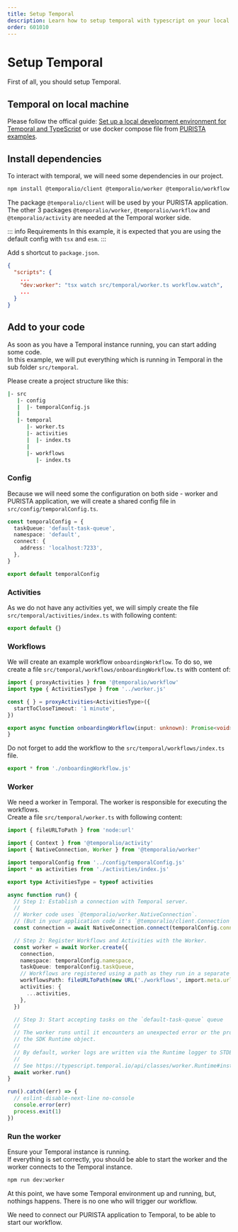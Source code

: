 ```yaml
---
title: Setup Temporal
description: Learn how to setup temporal with typescript on your local machine.
order: 601010
---
```


# Setup Temporal

First of all, you should setup Temporal.

## Temporal on local machine

Please follow the offical guide: [Set up a local development environment for Temporal and TypeScript](https://learn.temporal.io/getting_started/typescript/dev_environment/) or use docker compose file from [PURISTA examples](https://github.com/sebastianwessel/purista/tree/master/examples/temporal).

## Install dependencies

To interact with temporal, we will need some dependencies in our project.

```bash
npm install @temporalio/client @temporalio/worker @temporalio/workflow @temporalio/activity
```

The package `@temporalio/client` will be used by your PURISTA application.  
The other 3 packages  `@temporalio/worker`, `@temporalio/workflow` and `@temporalio/activity` are needed at the Temporal worker side.

::: info Requirements
In this example, it is expected that you are using the default config with `tsx` and `esm`.
:::

Add s shortcut to `package.json`.

```json
{
  "scripts": {
    ...
    "dev:worker": "tsx watch src/temporal/worker.ts workflow.watch",
    ...
  }
}
```

## Add to your code

As soon as you have a Temporal instance running, you can start adding some code.  
In this example, we will put everything which is running in Temporal in the sub folder `src/temporal`.

Please create a project structure like this:

```bash
|- src
   |- config
   |  |- temporalConfig.js
   |
   |- temporal
      |- worker.ts
      |- activities
      |  |- index.ts
      |
      |- workflows
         |- index.ts
```

### Config

Because we will need some the configuration on both side - worker and PURISTA application, we will create a shared config file in `src/config/temporalConfig.ts`.  

```typescript
const temporalConfig = {
  taskQueue: 'default-task-queue',
  namespace: 'default',
  connect: {
    address: 'localhost:7233',
  },
}

export default temporalConfig
```

### Activities

As we do not have any activities yet, we will simply create the file `src/temporal/activities/index.ts` with following content:

```typescript
export default {}
```

### Workflows

We will create an example workflow `onboardingWorkflow`. To do so, we create a file `src/temporal/workflows/onboardingWorkflow.ts` with content of:

```typescript
import { proxyActivities } from '@temporalio/workflow'
import type { ActivitiesType } from '../worker.js'

const { } = proxyActivities<ActivitiesType>({
  startToCloseTimeout: '1 minute',
})

export async function onboardingWorkflow(input: unknown): Promise<void> {
}
```

Do not forget to add the workflow to the `src/temporal/workflows/index.ts` file.

```typescript
export * from './onboardingWorkflow.js'
```

### Worker

We need a worker in Temporal. The worker is responsible for executing the workflows.  
Create a file `src/temporal/worker.ts` with following content:

```typescript
import { fileURLToPath } from 'node:url'

import { Context } from '@temporalio/activity'
import { NativeConnection, Worker } from '@temporalio/worker'

import temporalConfig from '../config/temporalConfig.js'
import * as activities from './activities/index.js'

export type ActivitiesType = typeof activities

async function run() {
  // Step 1: Establish a connection with Temporal server.
  //
  // Worker code uses `@temporalio/worker.NativeConnection`.
  // (But in your application code it's `@temporalio/client.Connection`.)
  const connection = await NativeConnection.connect(temporalConfig.connect)

  // Step 2: Register Workflows and Activities with the Worker.
  const worker = await Worker.create({
    connection,
    namespace: temporalConfig.namespace,
    taskQueue: temporalConfig.taskQueue,
    // Workflows are registered using a path as they run in a separate JS context.
    workflowsPath: fileURLToPath(new URL('./workflows', import.meta.url)),
    activities: {
      ...activities,
    },
  })

  // Step 3: Start accepting tasks on the `default-task-queue` queue
  //
  // The worker runs until it encounters an unexpected error or the process receives a shutdown signal registered on
  // the SDK Runtime object.
  //
  // By default, worker logs are written via the Runtime logger to STDERR at INFO level.
  //
  // See https://typescript.temporal.io/api/classes/worker.Runtime#install to customize these defaults.
  await worker.run()
}

run().catch((err) => {
  // eslint-disable-next-line no-console
  console.error(err)
  process.exit(1)
})

```

### Run the worker

Ensure your Temporal instance is running.  
If everything is set correctly, you should be able to start the worker and the worker connects to the Temporal instance.

```bash
npm run dev:worker
```

At this point, we have some Temporal environment up and running, but, nothings happens.
There is no one who will trigger our workflow.

We need to connect our PURISTA application to Temporal, to be able to start our workflow.
